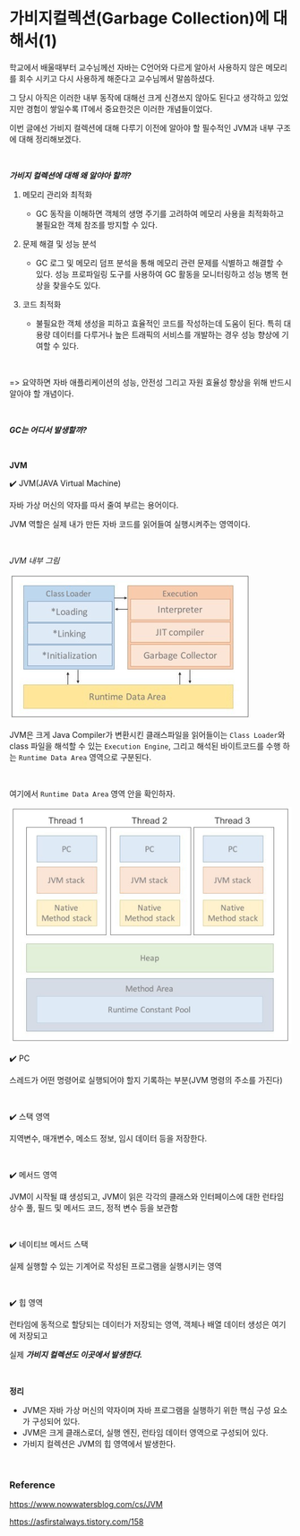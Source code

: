 
# 가비지컬렉션(Garbage Collection)에 대해서(1)

학교에서 배울때부터 교수님께선 자바는 C언어와 다르게 알아서 사용하지 않은 메모리를 회수 시키고 다시 사용하게 해준다고 교수님께서 말씀하셨다.

그 당시 아직은 이러한 내부 동작에 대해선 크게 신경쓰지 않아도 된다고 생각하고 있었지만 경험이 쌓일수록 IT에서 중요한것은 이러한 개념들이었다.

이번 글에선 가비지 컬렉션에 대해 다루기 이전에 알아야 할 필수적인 JVM과 내부 구조에 대해 정리해보겠다.

</br>

***가비지 컬렉션에 대해 왜 알야아 할까?***

1. 메모리 관리와 최적화
   - GC 동작을 이해하면 객체의 생명 주기를 고려하여 메모리 사용을 최적화하고 불필요한 객체 참조를 방지할 수 있다.
     
2. 문제 해결 및 성능 분석
   - GC 로그 및 메모리 덤프 분석을 통해 메모리 관련 문제를 식별하고 해결할 수 있다. 성능 프로파일링 도구를 사용하여 GC 활동을 모니터링하고 성능 병목 현상을 찾을수도 있다.

3. 코드 최적화
   - 불필요한 객체 생성을 피하고 효율적인 코드를 작성하는데 도움이 된다. 특히 대용량 데이터를 다루거나 높은 트래픽의 서비스를 개발하는 경우 성능 향상에 기여할 수 있다.

</br>

=> 요약하면 자바 애플리케이션의 성능, 안전성 그리고 자원 효율성 향상을 위해 반드시 알아야 할 개념이다.


</br>

***GC는 어디서 발생할까?***


</br>

**JVM**

✔️ JVM(JAVA Virtual Machine)

자바 가상 머신의 약자를 따서 줄여 부르는 용어이다. 

JVM 역할은 실제 내가 만든 자바 코드를 읽어들여 실행시켜주는 영역이다.


</br>

*JVM 내부 그림*

![Alt text](./image/JVM.png)

JVM은 크게 Java Compiler가 변환시킨 클래스파일을 읽어들이는 `Class Loader`와 class 파일을 해석할 수 있는 `Execution Engine`, 그리고 해석된 바이트코드를 수행 하는 `Runtime Data Area` 영역으로 구분된다.

</br>

여기에서 `Runtime Data Area` 영역 안을 확인하자.

![Alt text](./image/RuntimeDataArea.png)


✔️ PC

스레드가 어떤 명령어로 실행되어야 할지 기록하는 부분(JVM 명령의 주소를 가진다)

</br>

✔️ 스택 영역

지역변수, 매개변수, 메소드 정보, 임시 데이터 등을 저장한다.

</br>

✔️ 메서드 영역

JVM이 시작될 떄 생성되고, JVM이 읽은 각각의 클래스와 인터페이스에 대한 런타임 상수 풀, 필드 및 메서드 코드, 정적 변수 등을 보관함

</br>

✔️ 네이티브 메서드 스택

실제 실행할 수 있는 기계어로 작성된 프로그램을 실행시키는 영역

</br>

✔️ 힙 영역

런타임에 동적으로 할당되는 데이터가 저장되는 영역, 객체나 배열 데이터 생성은 여기에 저장되고 

실제 ***가비지 컬렉션도 이곳에서 발생한다.***

</br>

**정리**
- JVM은 자바 가상 머신의 약자이며 자바 프로그램을 실행하기 위한 핵심 구성 요소가 구성되어 있다.
- JVM은 크게 클래스로더, 실행 엔진, 런타임 데이터 영역으로 구성되어 있다.
- 가비지 컬렉션은 JVM의 힙 영역에서 발생한다. 

</br>

### Reference

https://www.nowwatersblog.com/cs/JVM

https://asfirstalways.tistory.com/158







